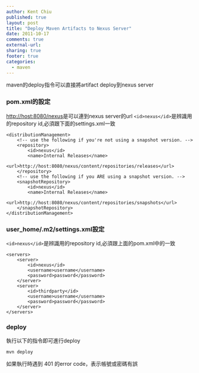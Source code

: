 ```yaml
---
author: Kent Chiu
published: true
layout: post
title: "Deploy Maven Artifacts to Nexus Server"
date: 2011-10-17
comments: true
external-url:
sharing: true
footer: true
categories:
  - maven
---
```





maven的deploy指令可以直接將artifact deploy到nexus server

### pom.xml的設定

<http://host:8080/nexus>是可以連到nexus server的url
`<id>nexus</id>`是辨識用的repository id,必須跟下面的settings.xml一致


```
<distributionManagement>
    <!-- use the following if you're not using a snapshot version. -->
    <repository>
        <id>nexus</id>
        <name>Internal Releases</name>
        <url>http://host:8080/nexus/content/repositories/releases</url>
    </repository>
    <!-- use the following if you ARE using a snapshot version. -->
    <snapshotRepository>
        <id>nexus</id>
        <name>Internal Releases</name>
        <url>http://host:8080/nexus/content/repositories/snapshots</url>
    </snapshotRepository>
</distributionManagement>

```

### user\_home/.m2/settings.xml設定

`<id>nexus</id>`是辨識用的repository id,必須跟上面的pom.xml中的一致


```
<servers>
    <server>
        <id>nexus</id>
        <username>username</username>
        <password>password</password>
    </server>
    <server>
        <id>thirdparty</id>
        <username>username</username>
        <password>password</password>
    </server>
</servers>

```

### deploy

執行以下的指令即可進行deploy


```
mvn deploy

```

如果執行時遇到 401 的error code，表示帳號或密碼有誤

